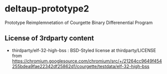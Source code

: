 # deltaup-prototype2
Prototype Reimplemnetation of Courgette Binary Differenential Program

## License of 3rdparty content

- thirdparty/elf-32-high-bss : BSD-Styled license at thirdparty/LICENSE
from https://chromium.googlesource.com/chromium/src/+/21264cc9649f454255bdea9fae22342df25862d1/courgette/testdata/elf-32-high-bss
